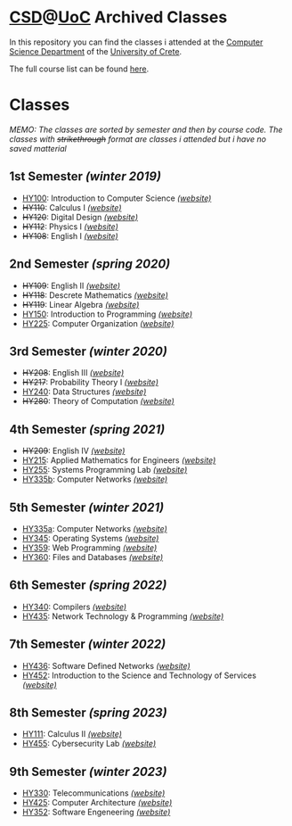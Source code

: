 # [CSD](https://csd.uoc.gr)@[UoC](https://www.uoc.gr/) Archived Classes
In this repository you can find the classes i attended at the [Computer Science Department](https://csd.uoc.gr) of the [University of Crete](https://www.uoc.gr/).

The full course list can be found [here](https://www.csd.uoc.gr/CSD/index.jsp?content=courses_catalog&openmenu=demoAcc3&lang=en).
# Classes
*MEMO: The classes are sorted by semester and then by course code. The classes with ~~strikethrough~~ format are classes i attended but i have no saved matterial*
## 1st Semester *(winter 2019)*
- [HY100](/HY100/): Introduction to Computer Science *[(website)](https://csd.uoc.gr/~hy100/)*
- ~~HY110~~: Calculus I *[(website)](https://csd.uoc.gr/~hy110/)*
- ~~HY120~~: Digital Design	*[(website)](https://csd.uoc.gr/~hy120/index19f.html)*
- ~~HY112~~: Physics I *[(website)](https://csd.uoc.gr/~hy112/)*
- ~~HY108~~: English I *[(website)](https://csd.uoc.gr/~hy108/)*

## 2nd Semester *(spring 2020)*

- ~~HY109~~: English II *[(website)](https://csd.uoc.gr/~hy109/)*
- ~~HY118~~: Descrete Mathematics *[(website)](http://users.ics.forth.gr/~argyros/cs118diary)*
- ~~HY119~~: Linear Algebra *[(website)](https://csd.uoc.gr/~hy119/)*
- [HY150](/HY150/): Introduction to Programming *[(website)](https://csd.uoc.gr/~hy150a/)*
- [HY225](HY225): Computer Organization *[(website)](https://csd.uoc.gr/~hy225/index20a.html)*

## 3rd Semester *(winter 2020)*

- ~~HY208~~: English III *[(website)](https://csd.uoc.gr/~hy208/)*
- ~~HY217~~: Probability Theory I *[(website)](https://csd.uoc.gr/~hy217/)*
- [HY240](/HY240/): Data Structures *[(website)](https://csd.uoc.gr/~hy240/)*
- ~~HY280~~: Theory of Computation *[(website)](https://csd.uoc.gr/~hy280/)*

## 4th Semester *(spring 2021)*

- ~~HY209~~: English IV *[(website)](https://csd.uoc.gr/~hy209/)*
- [HY215](/HY215/): Applied Mathematics for Engineers *[(website)](https://csd.uoc.gr/~hy215/)*
- [HY255](/HY255/): Systems Programming Lab *[(website)](https://csd.uoc.gr/~hy255/)*
- [HY335b](/HY335b/): Computer Networks *[(website)](https://csd.uoc.gr/~hy335b/)*

## 5th Semester *(winter 2021)*

- [HY335a](/HY335a/): Computer Networks *[(website)](https://csd.uoc.gr/~hy335a/)*
- [HY345](/HY345/): Operating Systems *[(website)](https://csd.uoc.gr/~hy345/)*
- [HY359](/HY359/): Web Programming *[(website)](https://csd.uoc.gr/~hy359/)*
- [HY360](/HY360/): Files and Databases *[(website)](https://csd.uoc.gr/~hy360/)*

## 6th Semester *(spring 2022)*

- [HY340](/HY340/): Compilers *[(website)](https://csd.uoc.gr/~hy340/)*
- [HY435](/HY435/): Network Technology & Programming *[(website)](https://csd.uoc.gr/~hy435/)*

## 7th Semester *(winter 2022)*

- [HY436](/HY436/): Software Defined Networks *[(website)](https://github.com/papastam/HY436)*
- [HY452](/HY425/): Introduction to the Science and Technology of Services *[(website)](https://csd.uoc.gr/~hy452/)*

## 8th Semester *(spring 2023)*

- [HY111](/HY111/): Calculus II *[(website)](https://csd.uoc.gr/~hy111/)*
- [HY455](/HY455/): Cybersecurity Lab *[(website)](https://csd.uoc.gr/~hy455/)*

## 9th Semester *(winter 2023)*

- [HY330](/HY330/): Telecommunications *[(website)](https://csd.uoc.gr/~hy330/)*
- [HY425](/HY425/): Computer Architecture *[(website)](https://csd.uoc.gr/~hy425/)*
- [HY352](/HY352/): Software Engeneering *[(website)](https://csd.uoc.gr/~hy352/)*